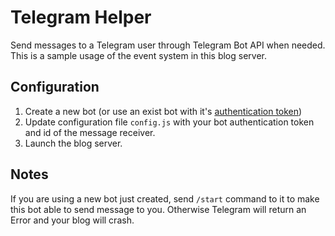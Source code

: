 Telegram Helper
===============

Send messages to a Telegram user through Telegram Bot API when needed.
This is a sample usage of the event system in this blog server.

## Configuration

1. Create a new bot (or use an exist bot with it's [authentication token](https://core.telegram.org/bots/api#authorizing-your-bot))
2. Update configuration file `config.js` with your bot authentication token and id of the message receiver.
3. Launch the blog server.

## Notes

If you are using a new bot just created, send `/start` command to it to make this bot able to send message to you.
Otherwise Telegram will return an Error and your blog will crash.